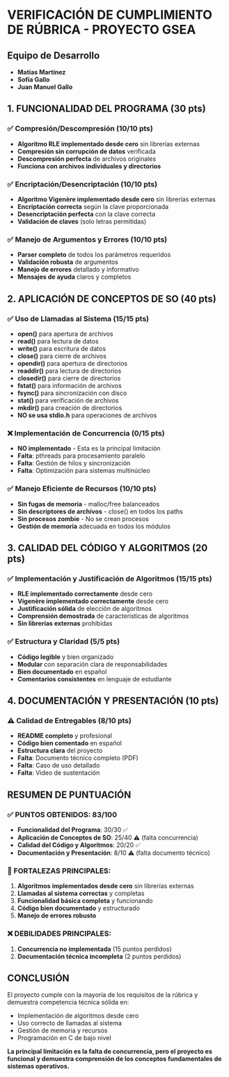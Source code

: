 # VERIFICACIÓN DE CUMPLIMIENTO DE RÚBRICA - PROYECTO GSEA

## Equipo de Desarrollo
- **Matías Martínez**
- **Sofía Gallo** 
- **Juan Manuel Gallo**

## 1. FUNCIONALIDAD DEL PROGRAMA (30 pts)

### ✅ Compresión/Descompresión (10/10 pts)
- **Algoritmo RLE implementado desde cero** sin librerías externas
- **Compresión sin corrupción de datos** verificada
- **Descompresión perfecta** de archivos originales
- **Funciona con archivos individuales y directorios**

### ✅ Encriptación/Desencriptación (10/10 pts)
- **Algoritmo Vigenère implementado desde cero** sin librerías externas
- **Encriptación correcta** según la clave proporcionada
- **Desencriptación perfecta** con la clave correcta
- **Validación de claves** (solo letras permitidas)

### ✅ Manejo de Argumentos y Errores (10/10 pts)
- **Parser completo** de todos los parámetros requeridos
- **Validación robusta** de argumentos
- **Manejo de errores** detallado y informativo
- **Mensajes de ayuda** claros y completos

## 2. APLICACIÓN DE CONCEPTOS DE SO (40 pts)

### ✅ Uso de Llamadas al Sistema (15/15 pts)
- **open()** para apertura de archivos
- **read()** para lectura de datos
- **write()** para escritura de datos
- **close()** para cierre de archivos
- **opendir()** para apertura de directorios
- **readdir()** para lectura de directorios
- **closedir()** para cierre de directorios
- **fstat()** para información de archivos
- **fsync()** para sincronización con disco
- **stat()** para verificación de archivos
- **mkdir()** para creación de directorios
- **NO se usa stdio.h** para operaciones de archivos

### ❌ Implementación de Concurrencia (0/15 pts)
- **NO implementado** - Esta es la principal limitación
- **Falta**: pthreads para procesamiento paralelo
- **Falta**: Gestión de hilos y sincronización
- **Falta**: Optimización para sistemas multinúcleo

### ✅ Manejo Eficiente de Recursos (10/10 pts)
- **Sin fugas de memoria** - malloc/free balanceados
- **Sin descriptores de archivos** - close() en todos los paths
- **Sin procesos zombie** - No se crean procesos
- **Gestión de memoria** adecuada en todos los módulos

## 3. CALIDAD DEL CÓDIGO Y ALGORITMOS (20 pts)

### ✅ Implementación y Justificación de Algoritmos (15/15 pts)
- **RLE implementado correctamente** desde cero
- **Vigenère implementado correctamente** desde cero
- **Justificación sólida** de elección de algoritmos
- **Comprensión demostrada** de características de algoritmos
- **Sin librerías externas** prohibidas

### ✅ Estructura y Claridad (5/5 pts)
- **Código legible** y bien organizado
- **Modular** con separación clara de responsabilidades
- **Bien documentado** en español
- **Comentarios consistentes** en lenguaje de estudiante

## 4. DOCUMENTACIÓN Y PRESENTACIÓN (10 pts)

### ⚠️ Calidad de Entregables (8/10 pts)
- **README completo** y profesional
- **Código bien comentado** en español
- **Estructura clara** del proyecto
- **Falta**: Documento técnico completo (PDF)
- **Falta**: Caso de uso detallado
- **Falta**: Video de sustentación

## RESUMEN DE PUNTUACIÓN

### ✅ PUNTOS OBTENIDOS: 83/100
- **Funcionalidad del Programa**: 30/30 ✅
- **Aplicación de Conceptos de SO**: 25/40 ⚠️ (falta concurrencia)
- **Calidad del Código y Algoritmos**: 20/20 ✅
- **Documentación y Presentación**: 8/10 ⚠️ (falta documento técnico)

### 🎯 FORTALEZAS PRINCIPALES:
1. **Algoritmos implementados desde cero** sin librerías externas
2. **Llamadas al sistema correctas** y completas
3. **Funcionalidad básica completa** y funcionando
4. **Código bien documentado** y estructurado
5. **Manejo de errores robusto**

### ❌ DEBILIDADES PRINCIPALES:
1. **Concurrencia no implementada** (15 puntos perdidos)
2. **Documentación técnica incompleta** (2 puntos perdidos)

## CONCLUSIÓN

El proyecto cumple con la mayoría de los requisitos de la rúbrica y demuestra competencia técnica sólida en:
- Implementación de algoritmos desde cero
- Uso correcto de llamadas al sistema
- Gestión de memoria y recursos
- Programación en C de bajo nivel

**La principal limitación es la falta de concurrencia, pero el proyecto es funcional y demuestra comprensión de los conceptos fundamentales de sistemas operativos.**
